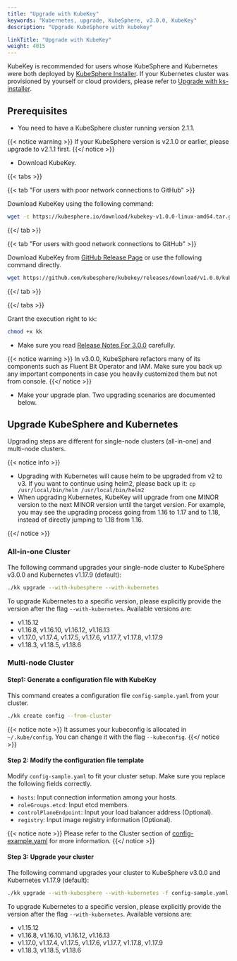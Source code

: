 ```yaml
---
title: "Upgrade with KubeKey"
keywords: "Kubernetes, upgrade, KubeSphere, v3.0.0, KubeKey"
description: "Upgrade KubeSphere with kubekey"

linkTitle: "Upgrade with KubeKey"
weight: 4015
---
```

KubeKey is recommended for users whose KubeSphere and Kubernetes were both deployed by [KubeSphere Installer](https://v2-1.docs.kubesphere.io/docs/installation/all-in-one/#step-2-download-installer-package). If your Kubernetes cluster was provisioned by yourself or cloud providers, please refer to [Upgrade with ks-installer](../upgrade-with-ks-installer).

## Prerequisites

- You need to have a KubeSphere cluster running version 2.1.1.

{{< notice warning >}}
If your KubeSphere version is v2.1.0 or earlier, please upgrade to v2.1.1 first.
{{</ notice >}}

- Download KubeKey.

{{< tabs >}}

{{< tab "For users with poor network connections to GitHub" >}}

Download KubeKey using the following command:

```bash
wget -c https://kubesphere.io/download/kubekey-v1.0.0-linux-amd64.tar.gz -O - | tar -xz
```
{{</ tab >}}

{{< tab "For users with good network connections to GitHub" >}}

Download KubeKey from [GitHub Release Page](https://github.com/kubesphere/kubekey/releases/tag/v1.0.0) or use the following command directly.

```bash
wget https://github.com/kubesphere/kubekey/releases/download/v1.0.0/kubekey-v1.0.0-linux-amd64.tar.gz -O - | tar -xz
```
{{</ tab >}}

{{</ tabs >}}

Grant the execution right to `kk`:

```bash
chmod +x kk
```

- Make sure you read [Release Notes For 3.0.0](../../release/release-v300/) carefully.

{{< notice warning >}}
In v3.0.0, KubeSphere refactors many of its components such as Fluent Bit Operator and IAM. Make sure you back up any important components in case you heavily customized them but not from console.
{{</ notice >}}

- Make your upgrade plan. Two upgrading scenarios are documented below.


## Upgrade KubeSphere and Kubernetes

Upgrading steps are different for single-node clusters (all-in-one) and multi-node clusters.

{{< notice info >}}

- Upgrading with Kubernetes will cause helm to be upgraded from v2 to v3. If you want to continue using helm2, please back up it: `cp /usr/local/bin/helm /usr/local/bin/helm2`
- When upgrading Kubernetes, KubeKey will upgrade from one MINOR version to the next MINOR version until the target version. For example, you may see the upgrading process going from 1.16 to 1.17 and to 1.18, instead of directly jumping to 1.18 from 1.16.

{{</ notice >}}

### All-in-one Cluster

The following command upgrades your single-node cluster to KubeSphere v3.0.0 and Kubernetes v1.17.9 (default):

```bash
./kk upgrade --with-kubesphere --with-kubernetes
```

To upgrade Kubernetes to a specific version, please explicitly provide the version after the flag `--with-kubernetes`. Available versions are:

- v1.15.12
- v1.16.8, v1.16.10, v1.16.12, v1.16.13
- v1.17.0, v1.17.4, v1.17.5, v1.17.6, v1.17.7, v1.17.8, v1.17.9
- v1.18.3, v1.18.5, v1.18.6

### Multi-node Cluster

#### Step1: Generate a configuration file with KubeKey

This command creates a configuration file `config-sample.yaml` from your cluster.

```bash
./kk create config --from-cluster
```

{{< notice note >}}
It assumes your kubeconfig is allocated in `~/.kube/config`. You can change it with the flag `--kubeconfig`.
{{</ notice >}}

#### Step 2: Modify the configuration file template

Modify `config-sample.yaml` to fit your cluster setup. Make sure you replace the following fields correctly.

- `hosts`: Input connection information among your hosts.
- `roleGroups.etcd`: Input etcd members.
- `controlPlaneEndpoint`: Input your load balancer address (Optional).
- `registry`: Input image registry information (Optional).

{{< notice note >}}
Please refer to the Cluster section of [config-example.yaml](https://github.com/kubesphere/kubekey/blob/master/docs/config-example.md) for more information.
{{</ notice >}}

#### Step 3: Upgrade your cluster
The following command upgrades your cluster to KubeSphere v3.0.0 and Kubernetes v1.17.9 (default):

```bash
./kk upgrade --with-kubesphere --with-kubernetes -f config-sample.yaml
```

To upgrade Kubernetes to a specific version, please explicitly provide the version after the flag `--with-kubernetes`. Available versions are:

- v1.15.12
- v1.16.8, v1.16.10, v1.16.12, v1.16.13
- v1.17.0, v1.17.4, v1.17.5, v1.17.6, v1.17.7, v1.17.8, v1.17.9
- v1.18.3, v1.18.5, v1.18.6
